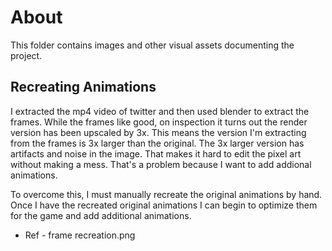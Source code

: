 # About
This folder contains images and other visual assets documenting the project.

## Recreating Animations
I extracted the mp4 video of twitter and then used blender to extract the frames.
While the frames like good, on inspection it turns out the render version has been upscaled by 3x.
This means the version I'm extracting from the frames is 3x larger than the original. The 3x larger version
has artifacts and noise in the image. That makes it hard to edit the pixel art without making a mess. That's a problem
because I want to add addional animations.

To overcome this, I must manually recreate the original animations by hand. Once I have the recreated original animations
I can begin to optimize them for the game and add additional animations.

* Ref - frame recreation.png
